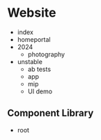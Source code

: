 # Website

- index
- homeportal
- 2024
  - photography
- unstable
  - ab tests
  - app
  - mip
  - UI demo

## Component Library

- root
